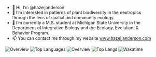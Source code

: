 - 👋 Hi, I’m @hazeljanderson
- 👀 I’m interested in patterns of plant biodiversity in the neotropics through the lens of spatial and community ecology.
- 🌱 I’m currently a M.S. student at Michigan State University in the Department of Integrative Biology and the Ecology, Evolution, & Behavior Program.
- 📫 You can contact me through my website www.hazeljanderson.com

![Overview](https://raw.githubusercontent.com/hazeljanderson/github-stats/blob/master/generated/overview.svg#gh-light-mode-only)
![Top Languages](https://raw.githubusercontent.com/hazeljanderson/github-stats/blob/master/generated/languages.svg#gh-light-mode-only)
![Overview](https://github-readme-stats.vercel.app/api?username=hazeljanderson&count_private=true)
![Top Langs](https://github-readme-stats.vercel.app/api/top-langs/?username=hazeljanderson)
![Wakatime](https://github-readme-stats.vercel.app/api/wakatime?username=hazeljanderson&)
